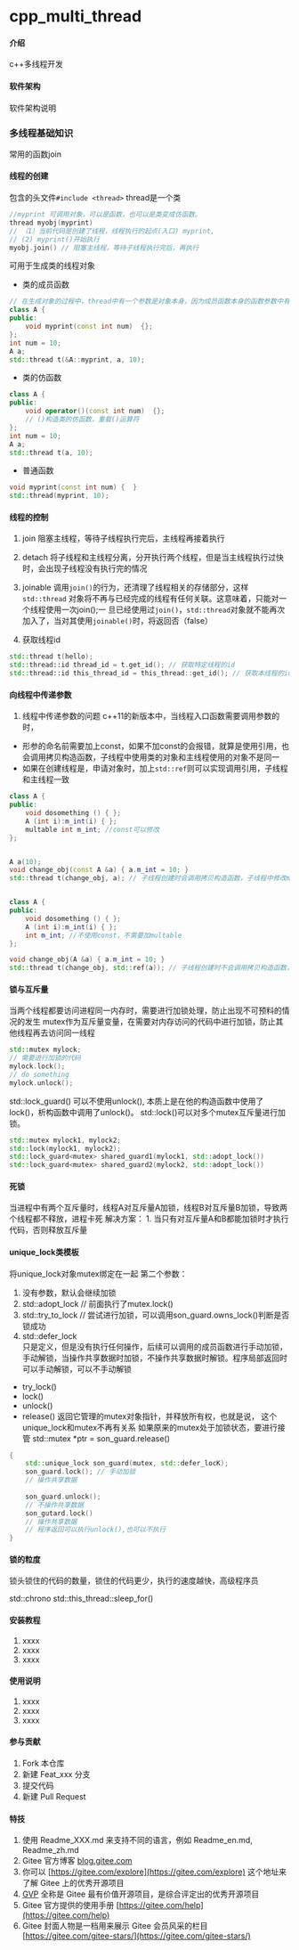 # cpp_multi_thread

#### 介绍
c++多线程开发

#### 软件架构
软件架构说明

### 多线程基础知识
常用的函数join

#### 线程的创建
包含的头文件`#include <thread>`
thread是一个类
```c++
//myprint 可调用对象，可以是函数，也可以是类变成仿函数。
thread myobj(myprint) 
// （1）当前代码是创建了线程，线程执行的起点(入口) myprint,
// (2) myprint()开始执行
myobj.join() // 阻塞主线程，等待子线程执行完后，再执行
```
可用于生成类的线程对象
- 类的成员函数
```c++
// 在生成对象的过程中，thread中有一个参数是对象本身，因为成员函数本身的函数参数中有一个this指针，指向对象本身，当类的对象调用成员函数时
class A {
public:
    void myprint(const int num)  {};
};
int num = 10;
A a;
std::thread t(&A::myprint, a, 10);
```
- 类的仿函数
```c++
class A {
public:
    void operator()(const int num)  {};
    // ()构造类的仿函数，重载()运算符
};
int num = 10;
A a;
std::thread t(a, 10);
```


- 普通函数
```c++
void myprint(const int num) {  }
std::thread(myprint, 10);
```

#### 线程的控制
1. join
阻塞主线程，等待子线程执行完后，主线程再接着执行 

2. detach
将子线程和主线程分离，分开执行两个线程，但是当主线程执行过快时，会出现子线程没有执行完的情况

3. joinable
调用`join()`的行为，还清理了线程相关的存储部分，这样`std::thread` 对象将不再与已经完成的线程有任何关联。这意味着，只能对一个线程使用一次join();一
旦已经使用过`join()`，`std::thread`对象就不能再次加入了，当对其使用`joinable()`时，将返回否（false）

4. 获取线程id
```c++
std::thread t(hello);
std::thread::id thread_id = t.get_id();	// 获取特定线程的id
std::thread::id this_thread_id = this_thread::get_id(); // 获取本线程的id
```

#### 向线程中传递参数
1. 线程中传递参数的问题
c++11的新版本中，当线程入口函数需要调用参数的时，
- 形参的命名前需要加上const，如果不加const的会报错，就算是使用引用，也会调用拷贝构造函数，子线程中使用类的对象和主线程使用的对象不是同一
- 如果在创建线程是，申请对象时，加上`std::ref`则可以实现调用引用，子线程和主线程一致
```c++
class A {
public:
    void dosomething () { };
    A (int i):m_int(i) { };
    multable int m_int; //const可以修改
};


A a(10);
void change_obj(const A &a) { a.m_int = 10; } 
std::thread t(change_obj, a); // 子线程创建时会调用拷贝构造函数，子线程中修改m_int，不会影响主线程


class A {
public:
    void dosomething () { };
    A (int i):m_int(i) { };
    int m_int; //不使用const，不需要加multable
};

void change_obj(A &a) { a.m_int = 10; } 
std::thread t(change_obj, std::ref(a)); // 子线程创建时不会调用拷贝构造函数，修改m_int，会影响主线程
```
#### 锁与互斥量
当两个线程都要访问进程同一内存时，需要进行加锁处理，防止出现不可预料的情况的发生
mutex作为互斥量变量，在需要对内存访问的代码中进行加锁，防止其他线程再去访问同一线程
```c++
std::mutex mylock;
// 需要进行加锁的代码
mylock.lock();
// do something
mylock.unlock();
```
std::lock_guard() 可以不使用unlock(), 本质上是在他的构造函数中使用了lock()，析构函数中调用了unlock()。
std::lock()可以对多个mutex互斥量进行加锁。

```c++
std::mutex mylock1, mylock2;
std::lock(mylock1, mylock2);
std::lock_guard<mutex> shared_guard1(mylock1, std::adopt_lock())
std::lock_guard<mutex> shared_guard2(mylock2, std::adopt_lock())
```
#### 死锁
当进程中有两个互斥量时，线程A对互斥量A加锁，线程B对互斥量B加锁，导致两个线程都不释放，进程卡死
解决方案：
    1. 当只有对互斥量A和B都能加锁时才执行代码，否则释放互斥量


#### unique_lock类模板
将unique_lock对象mutex绑定在一起
第二个参数：
1. 没有参数，默认会继续加锁
2. std::adopt_lock   // 前面执行了mutex.lock()
3. std::try_to_lock    // 尝试进行加锁，可以调用son_guard.owns_lock()判断是否锁成功
4. std::defer_lock    
只是定义，但是没有执行任何操作，后续可以调用的成员函数进行手动加锁，手动解锁，当操作共享数据时加锁，不操作共享数据时解锁。程序局部返回时可以手动解锁，可以不手动解锁
- try_lock()
- lock()
- unlock()
- release() 返回它管理的mutex对象指针，并释放所有权，也就是说， 这个unique_lock和mutex不再有关系
如果原来的mutex处于加锁状态，要进行接管
std::mutex *ptr = son_guard.release()
```c++
{
    std::unique_lock son_guard(mutex, std::defer_locK);
    son_guard.lock(); // 手动加锁
    // 操作共享数据
    
    son_guard.unlock();
    // 不操作共享数据
    son_gutard.lock()
    // 操作共享数据
    // 程序返回可以执行unlock(),也可以不执行
}
```

#### 锁的粒度
锁头锁住的代码的数量，锁住的代码更少，执行的速度越快，高级程序员


std::chrono
std::this_thread::sleep_for()


#### 安装教程

1.  xxxx
2.  xxxx
3.  xxxx

#### 使用说明

1.  xxxx
2.  xxxx
3.  xxxx

#### 参与贡献

1.  Fork 本仓库
2.  新建 Feat_xxx 分支
3.  提交代码
4.  新建 Pull Request


#### 特技

1.  使用 Readme\_XXX.md 来支持不同的语言，例如 Readme\_en.md, Readme\_zh.md
2.  Gitee 官方博客 [blog.gitee.com](https://blog.gitee.com)
3.  你可以 [https://gitee.com/explore](https://gitee.com/explore) 这个地址来了解 Gitee 上的优秀开源项目
4.  [GVP](https://gitee.com/gvp) 全称是 Gitee 最有价值开源项目，是综合评定出的优秀开源项目
5.  Gitee 官方提供的使用手册 [https://gitee.com/help](https://gitee.com/help)
6.  Gitee 封面人物是一档用来展示 Gitee 会员风采的栏目 [https://gitee.com/gitee-stars/](https://gitee.com/gitee-stars/)
